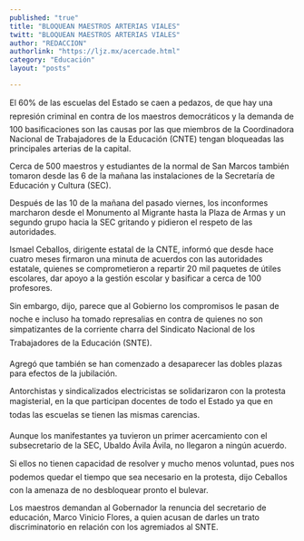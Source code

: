 ```yaml
---
published: "true"
title: "BLOQUEAN MAESTROS ARTERIAS VIALES"
twitt: "BLOQUEAN MAESTROS ARTERIAS VIALES"
author: "REDACCION"
authorlink: "https://ljz.mx/acercade.html"
category: "Educación"
layout: "posts"

---
```



  El 60% de las escuelas del Estado se caen a pedazos, de que hay una represión criminal en contra de los maestros democráticos y la demanda de 100 basificaciones son las causas por las que miembros de la Coordinadora Nacional de Trabajadores de la Educación (CNTE) tengan bloqueadas las principales arterias de la capital.



  Cerca de 500 maestros y estudiantes de la normal de San Marcos también tomaron desde las 6 de la mañana las instalaciones de la Secretaría de Educación y Cultura (SEC).



  Después de las 10 de la mañana del pasado viernes, los inconformes marcharon desde el Monumento al Migrante hasta la Plaza de Armas y un segundo grupo hacia la SEC gritando y pidieron el respeto de las autoridades.



  Ismael Ceballos, dirigente estatal de la CNTE, informó que desde hace cuatro meses firmaron una minuta de acuerdos con las autoridades estatale, quienes se comprometieron a repartir 20 mil paquetes de útiles escolares, dar apoyo a la gestión escolar y basificar a cerca de 100 profesores.



  Sin embargo, dijo, parece que al Gobierno los compromisos le pasan de noche e incluso ha tomado represalias en contra de quienes no son simpatizantes de la corriente charra del Sindicato Nacional de los Trabajadores de la Educación (SNTE).



  Agregó que también se han comenzado a desaparecer las dobles plazas para efectos de la jubilación.



  Antorchistas y sindicalizados electricistas se solidarizaron con la protesta magisterial, en la que participan docentes de todo el Estado ya que en todas las escuelas se tienen las mismas carencias.



  Aunque los manifestantes ya tuvieron un primer acercamiento con el subsecretario de la SEC, Ubaldo Ávila Ávila, no llegaron a ningún acuerdo.



  Si ellos no tienen capacidad de resolver y mucho menos voluntad, pues nos podemos quedar el tiempo que sea necesario en la protesta, dijo Ceballos con la amenaza de no desbloquear pronto el bulevar.



  Los maestros demandan al Gobernador la renuncia del secretario de educación, Marco Vinicio Flores, a quien acusan de darles un trato discriminatorio en relación con los agremiados al SNTE.

